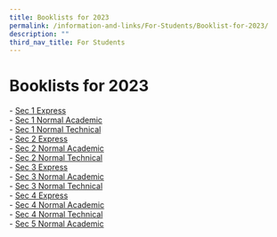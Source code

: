```yaml
---
title: Booklists for 2023
permalink: /information-and-links/For-Students/Booklist-for-2023/
description: ""
third_nav_title: For Students
---
```

Booklists for 2023
==================

\- [Sec 1 Express](/files/SEC%201%20EXP.pdf) <br> 
\- [Sec 1 Normal Academic](/files/SEC%201%20NA.pdf) <br>
\- [Sec 1 Normal Technical](/files/SEC%201%20NT.pdf) <br>
\- [Sec 2 Express](/files/2%20Exp.pdf) <br> 
\- [Sec 2 Normal Academic](/files/2%20NA.pdf) <br>
\- [Sec 2 Normal Technical](/files/2%20NT.pdf) <br>
\- [Sec 3 Express](/files/3%20Exp.pdf) <br>
\- [Sec 3 Normal Academic](/files/3%20NA.pdf) <br>
\- [Sec 3 Normal Technical](/files/3NT2023.pdf) <br>
\- [Sec 4 Express](https://bedoksouthsec.moe.edu.sg/qql/slot/u755/Information%20and%20Links/For%20Students/Booklist%202023/4%20Exp.pdf)  
\- [Sec 4 Normal Academic](https://bedoksouthsec.moe.edu.sg/qql/slot/u755/Information%20and%20Links/For%20Students/Booklist%202023/4%20NA.pdf)  
\- [Sec 4 Normal Technical](https://bedoksouthsec.moe.edu.sg/qql/slot/u755/Information%20and%20Links/For%20Students/Booklist%202023/4%20NT.pdf)  
\- [Sec 5 Normal Academic](https://bedoksouthsec.moe.edu.sg/qql/slot/u755/Useful%20Links/Booklists%202023/SEC%205%20NA.pdf)